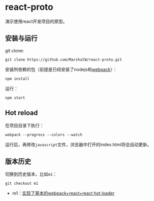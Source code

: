 # react-proto

演示使用react开发项目的原型。

## 安装与运行

git clone:

```
git clone https://github.com/MarshalW/react-proto.git
```

安装所依赖的包（前提是已经安装了nodejs和[webpack](https://webpack.github.io/)）：

```
npm install
```

运行：

```
npm start
```

## Hot reload

在项目目录下执行：

```
webpack --progress --colors --watch
```

运行后，再修改`javascript`文件，浏览器中打开的index.html将会自动更新。

## 版本历史

切换到历史版本，比如`m1`：

```
git checkout m1
```

* m1：[实现了基本的webpack+react+react hot loader](http://marshal.ohtly.com/2015/09/06/setting-up-webpack-for-react-and-hot-load/)

